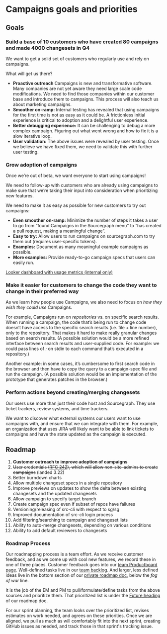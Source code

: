 # Campaigns goals and priorities

## Goals

### Build a base of 10 customers who have created 80 campaigns and made 4000 changesets in Q4

We want to get a solid set of customers who regularly use and rely on campaigns. 

What will get us there?

- **Proactive outreach** Campaigns is new and transformative software. Many companies are not yet aware they need large scale code modifications. We need to find those companies within our customer base and introduce them to campaigns. This process will also teach us about marketing campaigns.
- **Smoother on-ramp:** Internal testing has revealed that using campaigns for the first time is not as easy as it could be. A frictionless initial experience is critical to adoption and a delightful user experience.
- **Better debugging experience:** It can be challenging to debug a more complex campaign. Figuring out what went wrong and how to fix it is a slow iterative loop.
- **User validation:** The above issues were revealed by user testing. Once we believe we have fixed them, we need to validate this with further user testing.

### Grow adoption of campaigns

Once we’re out of beta, we want everyone to start using campaigns!

We need to follow-up with customers who are already using campaigns to make sure that we’re taking their input into consideration when prioritizing new features.

We need to make it as easy as possible for new customers to try out campaigns:

- **Even smoother on-ramp:** Minimize the number of steps it takes a user to go from “found Campaigns in the Sourcegraph menu” to “has created a pull request, making a meaningful change”.
- **Easy to try:** Allow users to run campaigns on sourcegraph.com to try them out (requires user-specific tokens).
- **Examples:** Document as many meaningful example campaigns as possible.
- **More examples:** Provide ready-to-go campaign specs that users can easily run.

[Looker dashboard with usage metrics (internal only)](https://sourcegraph.looker.com/dashboards/136)

### Make it easier for customers to change the code they want to change in their preferred way

As we learn how people use Campaigns, we also need to focus on _how they wish they could use_ Campaigns.

For example, Campaigns run on _repositories_ vs. on specific search results. When running a campaign, the code that’s being run to change code doesn’t have access to the specific search results (i.e. file + line number), only to the repository. That makes it hard to make really granular changes based on search results. (A possible solution would be a more refined interface between search results and user-supplied code. For example: we could pass lines of _<filename>:<lineno>_ on stdin to each command that’s executed in a repository.)

Another example: in some cases, it’s cumbersome to first search code in the browser and then have to copy the query to a campaign-spec file and run the campaign. (A possible solution would be an implementation of the prototype that generates patches in the browser.)

### Perform actions beyond creating/merging changesets

Our users use more than just their code host and Sourcegraph. They use ticket trackers, review systems, and time trackers.

We want to discover what external systems our users want to use campaigns with, and ensure that we can integrate with them. For example, an organization that uses JIRA will likely want to be able to link tickets to campaigns and have the state updated as the campaign is executed.

## Roadmap

1. **Customer outreach to improve adoption of campaigns**
1.  ~~User credentials ([RFC 242](https://docs.google.com/document/d/1SqoWWm1xs82QibrWwYsXmpmgweN6EpcKt1qXrRBjjlU/edit)), which will allow non-site-admins to create campaigns~~ (landed 3.22)
1. Better burndown charts 
1. Allow multiple changeset specs in a single repository
1. Improve previews on updates to show the delta between existing changesets and the updated changesets
1. Allow campaign to specify target branch
1. Create campaign spec even if subset of repos have failures
1. Versioning/releasing of src-cli with respect to sg/sg
1. Improved documentation of src-cli login process
1. Add filtering/searching to campaign and changeset lists
1. Ability to auto-merge changesets, depending on various conditions
1. Ability to add default reviewers to changesets

### Roadmap Process

Our roadmapping process is a team effort. As we receive customer feedback, and as we come up with cool new features, we record these in one of three places. Customer feedback goes into our [team Productboard page](https://sourcegraph.productboard.com/feature-board/2104383-campaigns). Well-defined tasks live in our [team backlog](https://github.com/sourcegraph/sourcegraph/issues?q=is%3Aopen+is%3Aissue+label%3Ateam%2Fcampaigns+milestone%3ABacklog). And larger, less defined ideas live in the bottom section of our [private roadmap doc](https://docs.google.com/document/d/1zRTfK6mENKicfLwDaWgLk1dBvQVKDg-J7pwjGg8tpps/edit#), below the _fog of war_ line.

It is the job of the EM and PM to pull/formulate/define tasks from the above sources and prioritize them. That prioritized list is under the [Future heading](https://docs.google.com/document/d/1zRTfK6mENKicfLwDaWgLk1dBvQVKDg-J7pwjGg8tpps/edit#heading=h.jk3gp8lyopke) of our roadmap doc.

For our sprint planning, the team looks over the prioritized list, revises estimates on work needed, and agrees on these priorities. Once we are aligned, we pull as much as will comfortably fit into the next sprint, creating GitHub issues as needed, and track those in that sprint's tracking issue.
